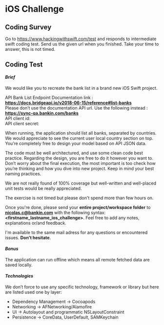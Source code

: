# iOS Challenge

## Coding Survey

Go to https://www.hackingwithswift.com/test and responds to intermediate swift coding test.
Send us the given url when you finished. Take your time to answer, this is not timed.

## Coding Test

#### *Brief*

We would like you to recreate the bank list in a brand new iOS Swift project.

API Bank List Endpoint Documentation link : **https://docs.bridgeapi.io/v2018-06-15/reference#list-banks**  
Please don’t use the documentation API url. Use the following instead : **https://sync-qa.bankin.com/banks**  
API client id:  
API client secret:  

When running, the application should list all banks, separated by countries. We would appreciate to see the current user local country section on top. You’re completely free to design your model based on API JSON data.

The code must be well architectured, and use some clean code best practice.  Regarding the design, you are free to do it however you want to. Don’t worry about the final execution, the most important is too check how you’re thinking and how you dive into new project. Keep in mind your best naming practices.

We are not really found of 100% coverage but well-written and well-placed unit tests would be really appreciated.

The exercise is not timed but please don't spend more than few hours on.  

Once you're done, please send your **entire project/workspace folder** to **nicolas.c@bankin.com** with the following syntax: **<firstname_lastname_ios_challenge>**. Feel free to add any notes, explanations or/and feedback.  

I'm available to the same mail adress for any questions or encountered issues. **Don't hesitate**.  

#### *Bonus*

The application can run offline which means all remote fetched data are saved locally.

#### *Technologies*

We don’t force to use any specific technology, framework or library but here are listed used one by layer:

- Dependency Management -> Cocoapods
- Networking -> AFNetworking/Alamofire
- UI -> Autolayout and programmatic NSLayoutConstraint
- Persistence -> CoreData, UserDefault, SAMKeychain

